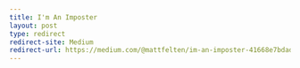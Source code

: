 ```yaml
---
title: I'm An Imposter
layout: post
type: redirect
redirect-site: Medium
redirect-url: https://medium.com/@mattfelten/im-an-imposter-41668e7bdadf
---
```


